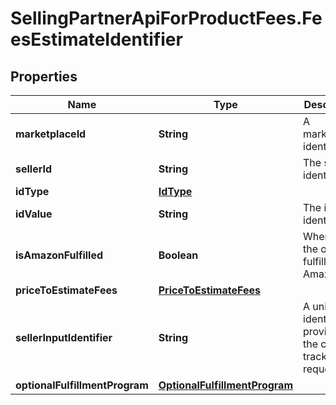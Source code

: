 # SellingPartnerApiForProductFees.FeesEstimateIdentifier

## Properties

Name | Type | Description | Notes
------------ | ------------- | ------------- | -------------
**marketplaceId** | **String** | A marketplace identifier. | [optional] 
**sellerId** | **String** | The seller identifier. | [optional] 
**idType** | [**IdType**](IdType.md) |  | [optional] 
**idValue** | **String** | The item identifier. | [optional] 
**isAmazonFulfilled** | **Boolean** | When true, the offer is fulfilled by Amazon. | [optional] 
**priceToEstimateFees** | [**PriceToEstimateFees**](PriceToEstimateFees.md) |  | [optional] 
**sellerInputIdentifier** | **String** | A unique identifier provided by the caller to track this request. | [optional] 
**optionalFulfillmentProgram** | [**OptionalFulfillmentProgram**](OptionalFulfillmentProgram.md) |  | [optional] 



